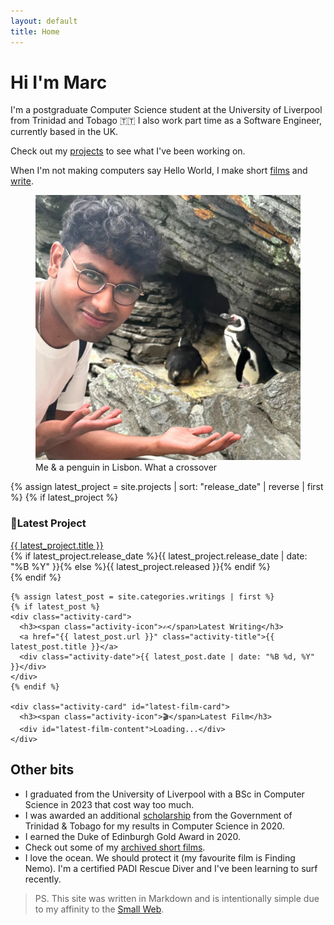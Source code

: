 ```yaml
---
layout: default
title: Home
---
```


# Hi I'm Marc

I'm a postgraduate Computer Science student at the University of Liverpool from Trinidad and Tobago 🇹🇹
I also work part time as a Software Engineer, currently based in the UK.

Check out my [projects](/projects) to see what I've been working on.

When I'm not making computers say Hello World, I make short [films](/films) and [write](/writings).

<figure>
  <img src="assets/imgs/home.webp" alt="Me & a penguin in Lisbon">
  <figcaption>Me & a penguin in Lisbon. What a crossover</figcaption>
</figure>

<div class="latest-activities">
  <div class="activities-grid">
    {% assign latest_project = site.projects | sort: "release_date" | reverse | first %}
    {% if latest_project %}
    <div class="activity-card">
      <h3><span class="activity-icon">🔨</span>Latest Project</h3>
      <a href="{{ latest_project.url }}" class="activity-title">{{ latest_project.title }}</a>
      <div class="activity-date">{% if latest_project.release_date %}{{ latest_project.release_date | date: "%B %Y" }}{% else %}{{ latest_project.released }}{% endif %}</div>
    </div>
    {% endif %}

    {% assign latest_post = site.categories.writings | first %}
    {% if latest_post %}
    <div class="activity-card">
      <h3><span class="activity-icon">✍️</span>Latest Writing</h3>
      <a href="{{ latest_post.url }}" class="activity-title">{{ latest_post.title }}</a>
      <div class="activity-date">{{ latest_post.date | date: "%B %d, %Y" }}</div>
    </div>
    {% endif %}

    <div class="activity-card" id="latest-film-card">
      <h3><span class="activity-icon">🎬</span>Latest Film</h3>
      <div id="latest-film-content">Loading...</div>
    </div>
  </div>
</div>

<script>
document.addEventListener('DOMContentLoaded', function() {
  const API_KEY = "AIzaSyBP_ffszCIrC6efTQ_gyx3-mpCdyuDukPY";
  const CHANNEL_ID = "UCikA-2x66qt2odtnyuOEQCg";

  fetch(`https://www.googleapis.com/youtube/v3/channels?part=contentDetails&id=${CHANNEL_ID}&key=${API_KEY}`)
    .then(response => response.json())
    .then(data => {
      if (!data.items || data.items.length === 0) throw new Error("Channel not found.");
      return data.items[0].contentDetails.relatedPlaylists.uploads;
    })
    .then(uploadsPlaylistId => {
      return fetch(`https://www.googleapis.com/youtube/v3/playlistItems?part=snippet&maxResults=1&playlistId=${uploadsPlaylistId}&key=${API_KEY}`);
    })
    .then(response => response.json())
    .then(data => {
      if (!data.items || data.items.length === 0) throw new Error("No videos found.");
      const latestVideo = data.items[0].snippet;
      const videoId = latestVideo.resourceId.videoId;
      const title = latestVideo.title;
      const publishedAt = new Date(latestVideo.publishedAt);
      
      document.getElementById('latest-film-content').innerHTML = `
        <a href="https://www.youtube.com/watch?v=${videoId}" class="activity-title" target="_blank">${title}</a>
        <div class="activity-date">${publishedAt.toLocaleDateString('en-US', { month: 'long', day: 'numeric', year: 'numeric' })}</div>
      `;
    })
    .catch(error => {
      console.error("Error fetching latest video:", error);
      document.getElementById('latest-film-content').innerHTML = 'Error loading latest film.';
    });
});
</script>

## Other bits

- I graduated from the University of Liverpool with a BSc in Computer Science in 2023 that cost way too much.
- I was awarded an additional [scholarship](https://napcol.bluechiptt.com/scholarships-2020/) from the Government of Trinidad & Tobago for my results in Computer Science in 2020.
- I earned the Duke of Edinburgh Gold Award in 2020.
- Check out some of my [archived short films](https://youtube.com/@Marcbeep).
- I love the ocean. We should protect it (my favourite film is Finding Nemo). I'm a certified PADI Rescue Diver and I've been learning to surf recently.

> PS. This site was written in Markdown and is intentionally simple due to my affinity to the [Small Web](https://benhoyt.com/writings/the-small-web-is-beautiful/).
